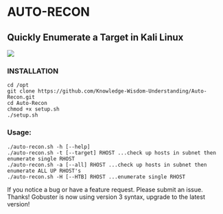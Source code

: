 # AUTO-RECON
## Quickly Enumerate a Target in Kali Linux

<img src="https://github.com/Knowledge-Wisdom-Understanding/Auto-Recon/blob/master/autorecon4.gif" />

### INSTALLATION
```
cd /opt
git clone https://github.com/Knowledge-Wisdom-Understanding/Auto-Recon.git
cd Auto-Recon
chmod +x setup.sh
./setup.sh
```

### Usage:
```
./auto-recon.sh -h [--help]
./auto-recon.sh -t [--target] RHOST ...check up hosts in subnet then enumerate single RHOST
./auto-recon.sh -a [--all] RHOST ...check up hosts in subnet then enumerate ALL UP RHOST's
./auto-recon.sh -H [--HTB] RHOST ...enumerate single RHOST
```
If you notice a bug or have a feature request. Please submit an issue. Thanks!
Gobuster is now using version 3 syntax, upgrade to the latest version!
